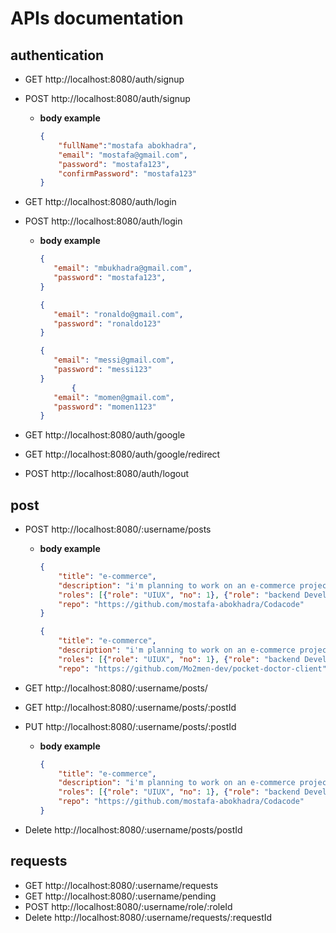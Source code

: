 # APIs documentation

## authentication

- GET http://localhost:8080/auth/signup

- POST http://localhost:8080/auth/signup

    - **body example**
        ```json
        {
            "fullName":"mostafa abokhadra",
            "email": "mostafa@gmail.com",
            "password": "mostafa123",
            "confirmPassword": "mostafa123"
        }
        ```

- GET http://localhost:8080/auth/login

- POST http://localhost:8080/auth/login

    - **body example**
         ```json   
        {
            "email": "mbukhadra@gmail.com",
            "password": "mostafa123",
        }

        {
            "email": "ronaldo@gmail.com",
            "password": "ronaldo123"
        }

        {
            "email": "messi@gmail.com",
            "password": "messi123"
        }
                {
            "email": "momen@gmail.com",
            "password": "momen1123"
        }
         ```

- GET http://localhost:8080/auth/google
- GET http://localhost:8080/auth/google/redirect
- POST http://localhost:8080/auth/logout

## post

- POST http://localhost:8080/:username/posts

    - **body example**
        ```json
        {
            "title": "e-commerce",
            "description": "i'm planning to work on an e-commerce project as it has so many customer in the market, i'm a frontend develpoer so i want 1 more front end develpoer with me, a UIUX designer and backend developers, who is ready to mingle?!",
            "roles": [{"role": "UIUX", "no": 1}, {"role": "backend Developer", "no": 3}],
            "repo": "https://github.com/mostafa-abokhadra/Codacode"
        }

        {
            "title": "e-commerce",
            "description": "i'm planning to work on an e-commerce project as it has so many customer in the market, i'm a frontend develpoer so i want 1 more front end develpoer with me, a UIUX designer and backend developers, who is ready to mingle?!",
            "roles": [{"role": "UIUX", "no": 1}, {"role": "backend Developer", "no": 3}],
            "repo": "https://github.com/Mo2men-dev/pocket-doctor-client"
        ```

- GET http://localhost:8080/:username/posts/
- GET http://localhost:8080/:username/posts/:postId
- PUT http://localhost:8080/:username/posts/:postId

    - **body example**
        ```json
        {
            "title": "e-commerce",
            "description": "i'm planning to work on an e-commerce project as it has so many customer in the market, i'm a frontend develpoer so i want 1 more front end develpoer with me, a UIUX designer and backend developers, who is ready to mingle?!",
            "roles": [{"role": "UIUX", "no": 1}, {"role": "backend Developer", "no": 3}],
            "repo": "https://github.com/mostafa-abokhadra/Codacode"
        }
        ```

- Delete http://localhost:8080/:username/posts/postId

## requests
- GET http://localhost:8080/:username/requests
- GET http://localhost:8080/:username/pending
- POST http://localhost:8080/:username/role/:roleId
- Delete http://localhost:8080/:username/requests/:requestId
